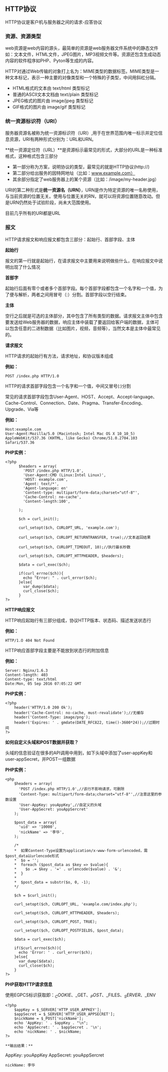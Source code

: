 ## HTTP协议

HTTP协议是客户机与服务器之间的请求-应答协议

### 资源、资源类型

web资源是web内容的源头，最简单的资源是web服务器文件系统中的静态文件如：文本文件，HTML文件，JPEG图片，MP3视频文件等。资源还包含生成动态内容的软件程序如PHP、Pyton等生成的内容。

HTTP对通过Web传输的对象打上名为：MIME类型的数据标签。MIME类型是一种文本标记，表示一种主要的对像类型和一个特殊的子类型，中间用斜杠分隔。

- HTML格式的文本由 text/html 类型标记
- 普通的ASCII文本文档由 text/plain 类型标记
- JPEG格式的图片由 image/jpeg 类型标记
- GIF格式的图片由 image/gif 类型标记

### 统一资源标识符（URI）

服务器资源名被称为统一资源标识符（URI）,用于在世界范围内唯一标示并定位信息资源，URI有两种形式分别为：URL和URN。

**统一资源定位符（URL）**是资源标示最常见的形式，大部分的URL是一种标准格式，这种格式包含三部分

- 第一部分称为方案，说明协议的类型，最常见的就是HTTP协议(http://)
- 第二部分给出服务的因特网地址（比如：www.example.com）
- 其余部分指定了web服务器上的某个资源（比如：/image/my-header.jpg）

URI的第二种形式是**统一资源名（URN）**，URN是作为特定资源的唯一名称使用，与当前资源的位置无关。使用与位置无关的RN，就可以将资源位置随意改动。但是URN仍然处于试验阶段，尚未大范围使用。

目前几乎所有的URI都是URL

### 报文

HTTP请求报文和响应报文都包含三部分：起始行、首部字段、主体

**起始行**

报文的第一行就是起始行，在请求报文中主要用来说明做些什么，在响应报文中说明出现了什么情况

**首部字**

起始行后面有零个或者多个首部字段。每个首部字段都包含一个名字和一个值，为了便与解析，两者之间用冒号（:）分割。首部字段以空行结束。

**主体**

空行之后就是可选的主体部分，其中包含了所有类型的数据。请求报文主体中包含要发送给Web服务器的数据，响应主体中装载了要返回给客户端的数据，主体可以包含任意的二进制数据（比如图片，视频，音频等），当然文本是主体中最常见的。

**请求报文**

HTTP请求的起始行有方法，请求地址，和协议版本组成

**例如：**

~~~
POST /index.php HTTP/1.0
~~~

HTTP的请求首部字段包含一个名字和一个值，中间又冒号(:)分割

常见的请求首部字段包含User-Agent、HOST、Accept、Accept-language、Cache-Control、Connection、Date、Pragma、Transfer-Encoding、Upgrade、Via等

**例如：**

~~~
Host:example.com
User-Agent:Mozilla/5.0 (Macintosh; Intel Mac OS X 10_10_5) AppleWebKit/537.36 (KHTML, like Gecko) Chrome/51.0.2704.103 Safari/537.36
~~~

**PHP实例：**

~~~
<?php
      $headers = array(
        'POST /index.php HTTP/1.0',
        'User-Agent:CMD (Linux:Intel Linux)',
        'HOST: example.com',
        'Agent: text/*',
        'Agent-language: en'
        'Content-type: multipart/form-data;charset="utf-8"',
        'Cache-Control: no-cache',
        'Content-length:100',
        
      );

      $ch = curl_init();

      curl_setopt($ch, CURLOPT_URL, 'example.com');

      curl_setopt($ch, CURLOPT_RETURNTRANSFER, true);//文本返回结果

      curl_setopt($ch, CURLOPT_TIMEOUT, 10);//执行最长秒数

      curl_setopt($ch, CURLOPT_HTTPHEADER, $headers);

      $data = curl_exec($ch);

      if(curl_errno($ch)){
        echo "Error: " . curl_error($ch);
      }else{
        var_dump($data);
        curl_close($ch);
      }
?>
~~~

**HTTP响应报文**

HTTP响应起始行有三部分组成，协议HTTP版本、状态码、描述发送状态行

**例如：**

~~~
HTTP/1.O 404 Not Found
~~~

HTTP响应首部字段主要是不能放到状态行的附加信息

**例如：**

~~~
Server: Nginx/1.6.3
Content-length: 403
Content-type: text/html
Date:Mon, 05 Sep 2016 07:05:22 GMT
~~~

**PHP实例：**

~~~
<?php
    header('HTTP/1.0 200 Ok');
    header('Cache-Control: no-cache, must-revalidate');//无缓存
    header('Content-Type: image/png');
    header('Expires: ' . gmdate(DATE_RFC822, time()-3600*24));//过期时间
?>
~~~

**如何自定义头域和POST数据并获取？**

头域的信息验证在很多的API调用中用到，如下头域中添加了user-appKey和user-appSecret，并POST一组数据

**PHP实例：**

~~~
<php
    $headers = array(
      'POST /index.php HTTP/1.0',//该行不影响请求，可删除
      'Content-Type: multipart/form-data;charset="utf-8"',//注意这里的参数设置
      'User-AppKey: youAppKey',//自定义的头域
      'User-AppSecret: youAppSercret'
    );

    $post_data = array(
      'uid' => '10000',
      'nickName' => '李华',
    );

    /*
    *  如果Content-Type设置为application/x-www-form-urlencoded，需$post_data以urlencode形式
    *  $o = '';
    *  foreach ($post_data as $key => $value){
    *    $o .= $key . '=' . urlencode($value) . '&';
    *  }
    *
    *  $post_data = substr($o, 0, -1);
    */

    $ch = $curl_init();

    curl_setopt($ch, CURLOPT_URL, 'example.com/index.php');

    curl_setopt($ch, CURLOPT_HTTPHEADER, $headers);

    curl_setopt($ch, CURLOPT_POST, TRUE);

    curl_setopt($ch, CURLOPT_POSTFIELDS, $post_data);

    $data = curl_exec($ch);

    if($curl_errno($ch)){
      echo 'Error: ' . curl_error($ch);
    }else{
      var_dump($data);
      curl_close($ch);
    }
?>
~~~

**PHP获取HTTP请求信息**

使用EGPCS标识获取即：$_COOKIE、$_GET、$_POST、$_FILES、$_SERVER、$_ENV
~~~
<?php
    $appKey = $_SERVER['HTTP_USER_APPKEY'];
    $appSecret = $_SERVER['HTTP_USER_APPSECRET'];
    $nickName = $_POST['nickName'];
    echo 'AppKey: ' . $appKey . "\n";
    echo 'AppSecret: ' . $appSecret . '\n';
    echo 'nickName: ' . $nickName;
?>

**输出结果：**

~~~
AppKey: youAppKey
AppSecret: youAppSercret
~~~
nickName: 李华